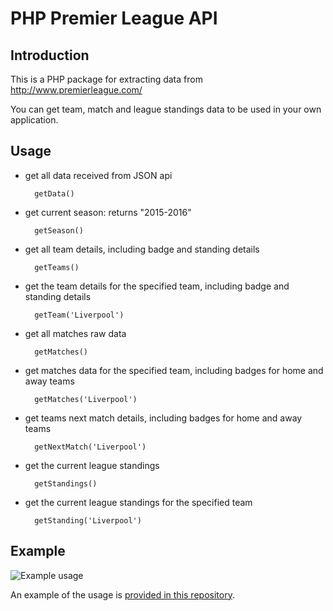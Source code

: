 # PHP Premier League API

## Introduction

This is a PHP package for extracting data from http://www.premierleague.com/

You can get team, match and league standings data to be used in your own application.


## Usage

* get all data received from JSON api

        getData()
        
* get current season: returns "2015-2016"

        getSeason()    
        
* get all team details, including badge and standing details

        getTeams()   
        
* get the team details for the specified team, including badge and standing details

        getTeam('Liverpool')  
        
* get all matches raw data

        getMatches()
       
* get matches data for the specified team, including badges for home and away teams

        getMatches('Liverpool')
        
* get teams next match details, including badges for home and away teams

        getNextMatch('Liverpool')
        
* get the current league standings

        getStandings()
        
* get the current league standings for the specified team

        getStanding('Liverpool')


## Example

![Example usage](https://raw.githubusercontent.com/vlowe85/PremierLeague-PHP-API/master/example.png)

An example of the usage is [provided in this repository](example.php).